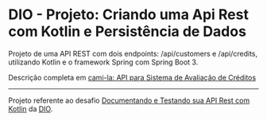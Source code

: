 # DIO - Projeto: Criando uma Api Rest com Kotlin e Persistência de Dados

Projeto de uma API REST com dois endpoints: /api/customers e /api/credits, utilizando Kotlin e o framework Spring com Spring Boot 3.

Descrição completa em [cami-la: API para Sistema de Avaliação de Créditos](https://gist.github.com/cami-la/560b455b901778391abd2c9edea81286)

---

Projeto referente ao desafio [Documentando e Testando sua API Rest com Kotlin](https://web.dio.me/project/documentando-e-testando-sua-api-rest-com-kotlin/learning/de6a114c-b86a-4457-b0ab-3c5a93a86403) da [DIO](https://web.dio.me).
